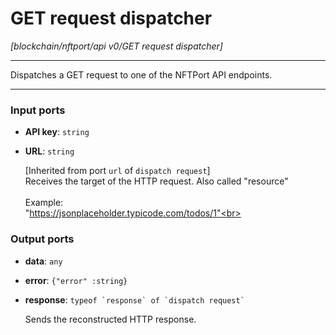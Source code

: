 # GET request dispatcher

_[blockchain/nftport/api v0/GET request dispatcher]_

---

Dispatches a GET request to one of the NFTPort API endpoints.<br>

---

### Input ports

* __API key__: ` string `


* __URL__: ` string `

    [Inherited from port `url` of `dispatch request`] <br>
    Receives the target of the HTTP request. Also called "resource" <br>
    <br>
    Example:<br>
    "https://jsonplaceholder.typicode.com/todos/1"<br>

### Output ports

* __data__: ` any `


* __error__: ` {"error" :string} `


* __response__: `` typeof `response` of `dispatch request` ``

    Sends the reconstructed HTTP response.<br>

